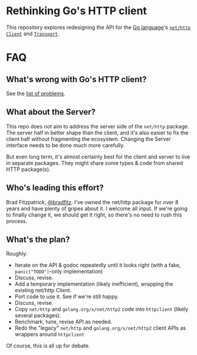 # Rethinking Go's HTTP client

This repository explores redesigning the API for
the [Go language](https://golang.org/)'s
[`net/http`](https://golang.org/pkg/net/http/)
[`Client`](https://golang.org/pkg/net/http/#Client) and 
[`Transport`](https://golang.org/pkg/net/http/#Transport).

# FAQ

## What's wrong with Go's HTTP client?

See the [list of problems](problems.md).

## What about the Server?

This repo does not aim to address the server side of the `net/http`
package. The server half in better shape than the client, and it's
also easier to fix the client half without fragmenting the
ecosystem. Changing the Server interface needs to be done much more
carefully.

But even long term, it's almost certainly best for the client and server to
live in separate packages. They might share some types & code from
shared HTTP package(s).

## Who's leading this effort?

Brad Fitzpatrick, [@bradfitz](https://github.com/bradfitz). I've owned
the net/http package for over 8 years and have plenty of gripes about
it. I welcome all input. If we're going to finally change it, we
should get it right, so there's no need to rush this process.

## What's the plan?

Roughly:

* Iterate on the API & godoc repeatedly until it looks right (with a fake, `panic("TODO")`-only implementation)
* Discuss, revise.
* Add a temporary implementation (likely inefficient), wrapping the existing net/http Client.
* Port code to use it. See if we're still happy.
* Discuss, revise.
* Copy `net/http` and `golang.org/x/net/http2` code into `httpclient` (likely several packages).
* Benchmark, tune, revise API as needed.
* Redo the "legacy" `net/http` and `golang.org/x/net/http2` client APIs as wrappers around `httpclient`

Of course, this is all up for debate.
